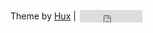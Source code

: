 Theme by <a href="http://huangxuan.me">Hux</a> |
                    <iframe
                        style="margin-left: 2px; margin-bottom:-5px;"
                        frameborder="0" scrolling="0" width="100px" height="20px"
                        src="https://ghbtns.com/github-btn.html?user=huxpro&repo=huxpro.github.io&type=star&count=true" >
                    </iframe>